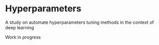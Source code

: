 # Hyperparameters
A study on automate hyperparameters tuning methods in the context of deep learning

Work in progress
